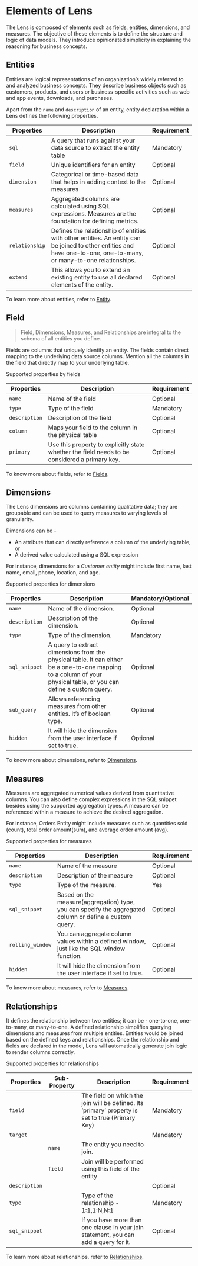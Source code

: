 # Elements of Lens

The Lens is composed of elements such as fields, entities, dimensions, and measures. The objective of these elements is to define the structure and logic of data models. They introduce opinionated simplicity in explaining the reasoning for business concepts.

## Entities

Entities are logical representations of an organization’s widely referred to and analyzed business concepts. They describe business objects such as customers, products, and users or business-specific activities such as web and app events, downloads, and purchases. 

Apart from the `name` and `description` of an entity, entity declaration within a Lens defines the following properties. 

| Properties | Description | Requirement |
| --- | --- | --- |
| `sql` | A query that runs against your data source to extract the entity table | Mandatory |
| `field` | Unique identifiers for an entity | Optional |
| `dimension` | Categorical or time-based data that helps in adding context to the measures | Optional |
| `measures` | Aggregated columns are calculated using SQL expressions. Measures are the foundation for defining metrics. | Optional |
| `relationship` | Defines the relationship of entities with other entities. An entity can be joined to other entities and have one-to-one, one-to-many, or many-to-one relationships. | Optional |
| `extend` | This allows you to extend an existing entity to use all declared elements of the entity. | Optional |

To learn more about entities, refer to
[Entity](./entity.md).

## Field

> Field, Dimensions, Measures, and Relationships are integral to the schema of all entities you define.
> 

Fields are columns that uniquely identify an entity. The fields contain direct mapping to the underlying data source columns. Mention all the columns in the field that directly map to your underlying table. 

Supported properties by fields

| Properties | Description | Requirement |
| --- | --- | --- |
| `name` | Name of the field | Optional |
| `type` | Type of the field | Mandatory |
| `description` | Description of the field | Optional |
| `column` | Maps your field to the column in the physical table | Optional |
| `primary` | Use this property to explicitly state whether the field needs to be considered a primary key. | Optional |

To know more about fields, refer to
[Fields](./fields.md).

## Dimensions

The Lens dimensions are columns containing qualitative data; they are groupable and can be used to query measures to varying levels of granularity. 

Dimensions can be - 

- An attribute that can directly reference a column of the underlying table, or
- A derived value calculated using a SQL expression

For instance, dimensions for a *Customer entity* might include first name, last name, email, phone, location, and age. 

Supported properties for dimensions

| Properties | Description | Mandatory/Optional |
| --- | --- | --- |
| `name` | Name of the dimension. | Optional |
| `description` | Description of the dimension. | Optional |
| `type` | Type of the dimension.| Mandatory |
| `sql_snippet` | A query to extract dimensions from the physical table. It can either be a one-to-one mapping to a column of your physical table, or you can define a custom query. | Optional |
| `sub_query` | Allows referencing measures from other entities. It’s of boolean type. | Optional |
| `hidden` | It will hide the dimension from the user interface if set to true. | Optional |

To know more about dimensions, refer to
[Dimensions](./dimensions.md).

## Measures

Measures are aggregated numerical values derived from quantitative columns. You can also define complex expressions in the SQL snippet besides using the supported aggregation types. A measure can be referenced within a measure to achieve the desired aggregation.

For instance, Orders Entity might include measures such as quantities sold (count), total order amount(sum), and average order amount (avg).

Supported properties for measures

| Properties | Description | Requirement |
| --- | --- | --- |
| `name` | Name of the measure | Optional |
| `description` | Description of the measure | Optional |
| `type` | Type of the measure.  | Yes |
| `sql_snippet` | Based on the measure(aggregation) type, you can specify the aggregated column or define a custom query. | Optional |
| `rolling_window` | You can aggregate column values within a defined window, just like the SQL window function. | Optional |
| `hidden` | It will hide the dimension from the user interface if set to true. | Optional |

To know more about measures, refer to
[Measures](./measures.md).

## Relationships

It defines the relationship between two entities; it can be - one-to-one, one-to-many, or many-to-one. A defined relationship simplifies querying dimensions and measures from multiple entities. Entities would be joined based on the defined keys and relationships. Once the relationship and fields are declared in the model, Lens will automatically generate join logic to render columns correctly. 

Supported properties for relationships

| Properties | Sub-Property | Description | Requirement |
| --- | --- | --- | --- |
| `field` |  | The field on which the join will be defined. Its ‘primary’ property is set to true (Primary Key) | Mandatory |
| `target` |  |  | Mandatory |
|  | `name` | The entity you need to join. |  |
|  | `field` | Join will be performed using this field of the entity |  |
| `description` |  |  | Optional |
| `type` |  | Type of the relationship - 1:1,1:N,N:1 | Mandatory |
| `sql_snippet` |  | If you have more than one clause in your join statement, you can add a query for it. | Optional |

To learn more about relationships, refer to
[Relationships](./relationships.md).
